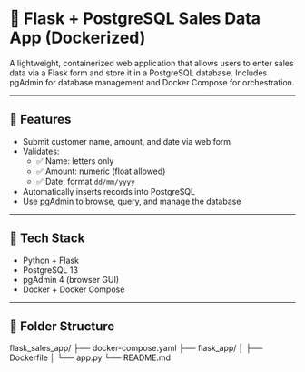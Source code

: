 # 🧾 Flask + PostgreSQL Sales Data App (Dockerized)

A lightweight, containerized web application that allows users to enter sales data via a Flask form and store it in a PostgreSQL database. Includes pgAdmin for database management and Docker Compose for orchestration.

---

## 🚀 Features

- Submit customer name, amount, and date via web form
- Validates:
  - ✅ Name: letters only
  - ✅ Amount: numeric (float allowed)
  - ✅ Date: format `dd/mm/yyyy`
- Automatically inserts records into PostgreSQL
- Use pgAdmin to browse, query, and manage the database

---

## 🧱 Tech Stack

- Python + Flask
- PostgreSQL 13
- pgAdmin 4 (browser GUI)
- Docker + Docker Compose

---

## 📁 Folder Structure

flask_sales_app/
├── docker-compose.yaml
├── flask_app/
│ ├── Dockerfile
│ └── app.py
└── README.md
